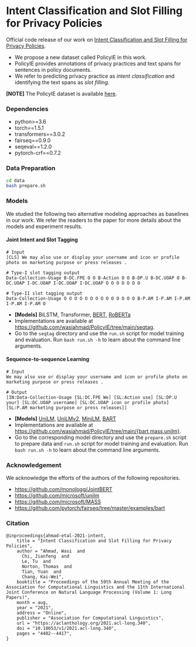 # Intent Classification and Slot Filling for Privacy Policies

Official code release of our work on [Intent Classification and Slot Filling for Privacy Policies](https://aclanthology.org/2021.acl-long.340/). 

- We propose a new dataset called PolicyIE in this work. 
- PolicyIE provides annotations of privacy practices and text spans for sentences in policy documents. 
- We refer to predicting privacy practice as *intent classification* and identifying the text spans as *slot filling*. 

**[NOTE]** The PolicyIE dataset is available [here](https://github.com/wasiahmad/PolicyIE/blob/main/data/sanitized_split.zip).


### Dependencies
- python>=3.6
- torch==1.5.1
- transformers==3.0.2
- fairseq==0.9.0
- seqeval==1.2.0
- pytorch-crf==0.7.2


### Data Preparation

```bash
cd data
bash prepare.sh
```


### Models

We studied the following two alternative modeling approaches as baselines in our work. We refer the readers to the 
paper for more details about the models and experiment results.


#### Joint Intent and Slot Tagging

```
# Input
[CLS] We may also use or display your username and icon or profile photo on marketing purpose or press releases .

# Type-I slot tagging output
Data-Collection-Usage B-DC.FPE O O B-Action O O B-DP.U B-DC.UOAP O B-DC.UOAP I-DC.UOAP I-DC.UOAP I-DC.UOAP O O O O O O O

# Type-II slot tagging output
Data-Collection-Usage O O O O O O O O O O O O O O B-P.AM I-P.AM I-P.AM I-P.AM I-P.AM O
```

- **[Models]** BiLSTM, Transformer, [BERT](https://arxiv.org/abs/1810.04805), [RoBERTa](https://arxiv.org/abs/1907.11692)
- Implementations are available at https://github.com/wasiahmad/PolicyIE/tree/main/seqtag.
- Go to the `seqtag` directory and use the `run.sh` script for model training and evaluation. Run `bash run.sh -h` to 
learn about the command line arguments.


#### Sequence-to-sequence Learning

```
# Input
We may also use or display your username and icon or profile photo on marketing purpose or press releases .

# Output
[IN:Data-Collection-Usage [SL:DC.FPE We] [SL:Action use] [SL:DP.U your] [SL:DC.UOAP username] [SL:DC.UOAP icon or profile photo] [SL:P.AM marketing purpose or press releases]]
```

- **[Models]** [UniLM](https://arxiv.org/pdf/1905.03197.pdf), [UniLMv2](https://arxiv.org/pdf/2002.12804.pdf), [MiniLM](https://arxiv.org/pdf/2002.10957.pdf), [BART](https://arxiv.org/pdf/1910.13461.pdf)
- Implementations are available at https://github.com/wasiahmad/PolicyIE/tree/main/{bart,mass,unilm}.
- Go to the corresponding model directory and use the `prepare.sh` script to prepare data and `run.sh` script for 
model training and evaluation. Run `bash run.sh -h` to learn about the command line arguments.


### Acknowledgement

We acknowledge the efforts of the authors of the following repositories.

- https://github.com/monologg/JointBERT
- https://github.com/microsoft/unilm
- https://github.com/microsoft/MASS
- https://github.com/pytorch/fairseq/tree/master/examples/bart


### Citation

```
@inproceedings{ahmad-etal-2021-intent,
    title = "Intent Classification and Slot Filling for Privacy Policies",
    author = "Ahmad, Wasi  and
      Chi, Jianfeng  and
      Le, Tu  and
      Norton, Thomas  and
      Tian, Yuan  and
      Chang, Kai-Wei",
    booktitle = "Proceedings of the 59th Annual Meeting of the Association for Computational Linguistics and the 11th International Joint Conference on Natural Language Processing (Volume 1: Long Papers)",
    month = aug,
    year = "2021",
    address = "Online",
    publisher = "Association for Computational Linguistics",
    url = "https://aclanthology.org/2021.acl-long.340",
    doi = "10.18653/v1/2021.acl-long.340",
    pages = "4402--4417",
}
```

